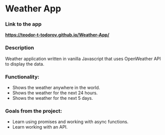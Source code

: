 # Weather App

### Link to the app
**https://teodor-t-todorov.github.io/Weather-App/**

### Description
Weather application written in vanilla Javascript that uses OpenWeather API to display the data.

### Functionality:
- Shows the weather anywhere in the world.
- Shows the weather for the next 24 hours.
- Shows the weather for the next 5 days.

### Goals from the project:
- Learn using promises and working with async functions.
- Learn working with an API.
